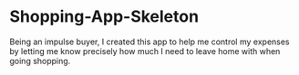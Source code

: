 # Shopping-App-Skeleton

Being an impulse buyer, I created this app to help me control my expenses by letting me know precisely how  much I need to leave home with when going shopping. 

